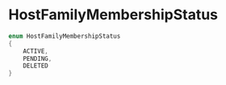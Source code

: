 # HostFamilyMembershipStatus

```cs
enum HostFamilyMembershipStatus
{
	ACTIVE,
	PENDING,
	DELETED
}
```